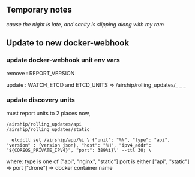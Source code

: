 ## Temporary notes

_cause the night is late, and sanity is slipping along with my ram_


## Update to new docker-webhook

###  update docker-webhook unit env vars

remove : REPORT_VERSION

update : WATCH_ETCD and ETCD_UNITS => /airship/rolling_updates/_ _ _


### update discovery units

must report units to 2 places now,

    /airship/rolling_updates/api
    /airship/rolling_updates/static

      etcdctl set /airship/app/%i \'{"unit": "%N", "type": "api", "version" : {version json}, "host": "%H", "ipv4_addr": "${COREOS_PRIVATE_IPV4}", "port": 389%i}\' --ttl 30; \

where:
  type is one of ["api", "nginx", "static"]
  port is either
    ["api", "static"] => port
    ["drone"] => docker container name


